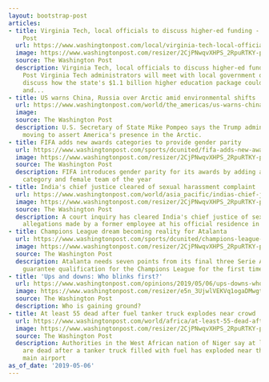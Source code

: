 ```yaml
---
layout: bootstrap-post
articles:
- title: Virginia Tech, local officials to discuss higher-ed funding - Washington
    Post
  url: https://www.washingtonpost.com/local/virginia-tech-local-officials-to-discuss-higher-ed-funding/2019/05/06/27559852-7001-11e9-9331-30bc5836f48e_story.html
  image: https://www.washingtonpost.com/resizer/2CjPNwqvXHPS_2RpuRTKY-p3eVo=/1484x0/www.washingtonpost.com/pb/resources/img/twp-social-share.png
  source: The Washington Post
  description: Virginia Tech, local officials to discuss higher-ed funding Washington
    Post Virginia Tech administrators will meet with local government officials to
    discuss how the state's $1.1 billion higher education package could drive investment
    and...
- title: US warns China, Russia over Arctic amid environmental shifts
  url: https://www.washingtonpost.com/world/the_americas/us-warns-china-russia-over-arctic-amid-environmental-shifts/2019/05/06/67d267ac-7001-11e9-9331-30bc5836f48e_story.html
  image: 
  source: The Washington Post
  description: U.S. Secretary of State Mike Pompeo says the Trump administration is
    moving to assert America's presence in the Arctic.
- title: FIFA adds new awards categories to provide gender parity
  url: https://www.washingtonpost.com/sports/dcunited/fifa-adds-new-awards-categories-to-provide-gender-parity/2019/05/06/905f81b0-7000-11e9-9331-30bc5836f48e_story.html
  image: https://www.washingtonpost.com/resizer/2CjPNwqvXHPS_2RpuRTKY-p3eVo=/1484x0/www.washingtonpost.com/pb/resources/img/twp-social-share.png
  source: The Washington Post
  description: FIFA introduces gender parity for its awards by adding a women’s goalkeeper
    category and female team of the year
- title: India's chief justice cleared of sexual harassment complaint
  url: https://www.washingtonpost.com/world/asia_pacific/indias-chief-justice-cleared-of-sexual-harassment-complaint/2019/05/06/000db0b4-7000-11e9-9331-30bc5836f48e_story.html
  image: https://www.washingtonpost.com/resizer/2CjPNwqvXHPS_2RpuRTKY-p3eVo=/1484x0/www.washingtonpost.com/pb/resources/img/twp-social-share.png
  source: The Washington Post
  description: A court inquiry has cleared India's chief justice of sexual harassment
    allegations made by a former employee at his official residence in New Delhi
- title: Champions League dream becoming reality for Atalanta
  url: https://www.washingtonpost.com/sports/dcunited/champions-league-dream-becoming-reality-for-atalanta/2019/05/06/aba9f56e-6fff-11e9-9331-30bc5836f48e_story.html
  image: https://www.washingtonpost.com/resizer/2CjPNwqvXHPS_2RpuRTKY-p3eVo=/1484x0/www.washingtonpost.com/pb/resources/img/twp-social-share.png
  source: The Washington Post
  description: Atalanta needs seven points from its final three Serie A matches to
    guarantee qualification for the Champions League for the first time in its history
- title: 'Ups and downs: Who blinks first?'
  url: https://www.washingtonpost.com/opinions/2019/05/06/ups-downs-who-blinks-first/
  image: https://www.washingtonpost.com/resizer/e5n_3UjwlVEKVq1ogaDMwgtt3BU=/1484x0/arc-anglerfish-washpost-prod-washpost.s3.amazonaws.com/public/U2E34ZTNYAI6TO7HDR4Y7OAFGY.jpg
  source: The Washington Post
  description: Who is gaining ground?
- title: At least 55 dead after fuel tanker truck explodes near crowd
  url: https://www.washingtonpost.com/world/africa/at-least-55-dead-after-fuel-tanker-truck-explodes-near-crowd/2019/05/06/91898334-6ffa-11e9-9331-30bc5836f48e_story.html
  image: https://www.washingtonpost.com/resizer/2CjPNwqvXHPS_2RpuRTKY-p3eVo=/1484x0/www.washingtonpost.com/pb/resources/img/twp-social-share.png
  source: The Washington Post
  description: Authorities in the West African nation of Niger say at least 55 people
    are dead after a tanker truck filled with fuel has exploded near the country's
    main airport
as_of_date: '2019-05-06'
---
```


